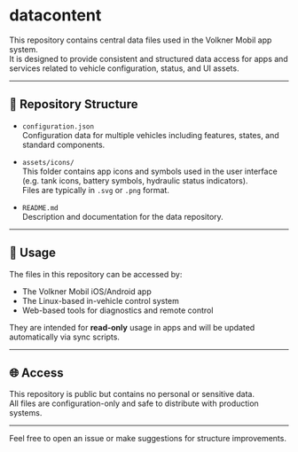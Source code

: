 # datacontent

This repository contains central data files used in the Volkner Mobil app system.  
It is designed to provide consistent and structured data access for apps and services related to vehicle configuration, status, and UI assets.

---

## 📁 Repository Structure

- `configuration.json`  
  Configuration data for multiple vehicles including features, states, and standard components.

- `assets/icons/`  
  This folder contains app icons and symbols used in the user interface (e.g. tank icons, battery symbols, hydraulic status indicators).  
  Files are typically in `.svg` or `.png` format.

- `README.md`  
  Description and documentation for the data repository.

---

## 🔧 Usage

The files in this repository can be accessed by:
- The Volkner Mobil iOS/Android app
- The Linux-based in-vehicle control system
- Web-based tools for diagnostics and remote control

They are intended for **read-only** usage in apps and will be updated automatically via sync scripts.

---

## 🌐 Access

This repository is public but contains no personal or sensitive data.  
All files are configuration-only and safe to distribute with production systems.

---

Feel free to open an issue or make suggestions for structure improvements.
